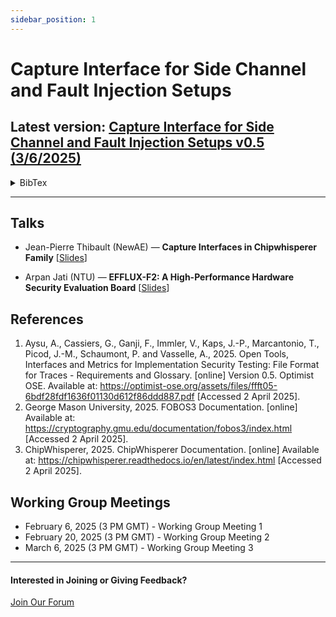 ```yaml
---
sidebar_position: 1
---
```


# Capture Interface for Side Channel and Fault Injection Setups

## **Latest version: [Capture Interface for Side Channel and Fault Injection Setups v0.5 (3/6/2025)](/pdf/OPTIMIST_OSE_API.pdf)**
<details>
  <summary>BibTex</summary>

  ```bibtex
  @misc{capture-interface-optimist2025,
    author = {Aydin Aysu and Gaetan Cassiers and Daniel Dinu and Anuj Dubey and Fatemeh Ganji and Benoît Gérard and Thomas Hiscock and Jens-Peter Kaps and Dev Mehta and Daniel Page and Markku-Juhani Saarinen and Patrick Schaumont and Mirjana Stojilović and Emanuele Strieder and Jean-Pierre Thibault and Caner Tol and Marc Witteman},
    title = {Open Tools, Interfaces and Metrics for Implementation Security Testing: Capture Interface for Side Channel and Fault Injection Setups},
    year = {2025},
    month = {March},
    day = {6},
    version = {0.5},
    note = {Working Document},
    url = {https://optimist-ose.org/assets/files/OPTIMIST_OSE_API-ffd13873f254c4784c9ecf78133fcc55.pdf},
    institution = {Optimist OSE},
    howpublished = {Online},
  }
  ```
</details>

---

## Talks

- Jean-Pierre Thibault (NewAE) — **Capture Interfaces in Chipwhisperer Family** [<a href="/pdf/thibault_cwinterfaces.pdf">Slides</a>]


- Arpan Jati (NTU) — **EFFLUX-F2: A High-Performance Hardware Security Evaluation Board** [<a href="/pdf/jati_eflux.pdf">Slides</a>]


## References
1. Aysu, A., Cassiers, G., Ganji, F., Immler, V., Kaps, J.-P., Marcantonio, T., Picod, J.-M.,
Schaumont, P. and Vasselle, A., 2025. Open Tools, Interfaces and Metrics for Implementation
Security Testing: File Format for Traces - Requirements and Glossary. [online] Version 0.5. Optimist OSE. Available at: https://optimist-ose.org/assets/files/ffft05-6bdf28fdf1636f01130d612f86ddd887.pdf [Accessed 2 April 2025].
2. George Mason University, 2025. FOBOS3 Documentation. [online] Available at: https://cryptography.gmu.edu/documentation/fobos3/index.html [Accessed 2 April 2025].
3. ChipWhisperer, 2025. ChipWhisperer Documentation. [online] Available at: https://chipwhisperer.readthedocs.io/en/latest/index.html [Accessed 2 April 2025].


## Working Group Meetings

- February 6, 2025 (3 PM GMT) - Working Group Meeting 1
- February 20, 2025 (3 PM GMT) - Working Group Meeting 2
- March 6, 2025 (3 PM GMT) - Working Group Meeting 3

---
#### Interested in Joining or Giving Feedback?

<div style={{ display: "flex", gap: "10px", marginTop: "10px", alignItems: "center", justifyContent: "left" }}>
  <a href="https://discourse.optimist-ose.org/"
     style={{
       display: "grid",
       placeItems: "center",
       padding: "8px 24px 16px", // Adjusted padding: top 8px, right/left 24px, bottom 16px
       background: "#0070f3",
       color: "white",
       textDecoration: "none",
       borderRadius: "8px",
       fontSize: "16px",
       fontWeight: "600",
       minWidth: "150px",
       height: "48px",
     }}>
    Join Our Forum
  </a>
</div>
